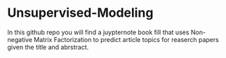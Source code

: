 # Unsupervised-Modeling
In this github repo you will find a juypternote book fill that uses Non-negative Matrix Factorization to predict article topics for reaserch papers given the title and abrstract.
